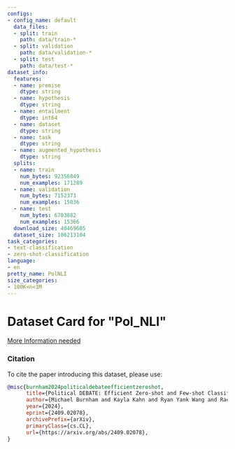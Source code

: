 ```yaml
---
configs:
- config_name: default
  data_files:
  - split: train
    path: data/train-*
  - split: validation
    path: data/validation-*
  - split: test
    path: data/test-*
dataset_info:
  features:
  - name: premise
    dtype: string
  - name: hypothesis
    dtype: string
  - name: entailment
    dtype: int64
  - name: dataset
    dtype: string
  - name: task
    dtype: string
  - name: augmented_hypothesis
    dtype: string
  splits:
  - name: train
    num_bytes: 92356849
    num_examples: 171289
  - name: validation
    num_bytes: 7152373
    num_examples: 15036
  - name: test
    num_bytes: 6703882
    num_examples: 15366
  download_size: 40469685
  dataset_size: 106213104
task_categories:
- text-classification
- zero-shot-classification
language:
- en
pretty_name: PolNLI
size_categories:
- 100K<n<1M
---
```

# Dataset Card for "Pol_NLI"

[More Information needed](https://github.com/huggingface/datasets/blob/main/CONTRIBUTING.md#how-to-contribute-to-the-dataset-cards)



### Citation

To cite the paper introducing this dataset, please use:

```bibtex
@misc{burnham2024politicaldebateefficientzeroshot,
      title={Political DEBATE: Efficient Zero-shot and Few-shot Classifiers for Political Text}, 
      author={Michael Burnham and Kayla Kahn and Ryan Yank Wang and Rachel X. Peng},
      year={2024},
      eprint={2409.02078},
      archivePrefix={arXiv},
      primaryClass={cs.CL},
      url={https://arxiv.org/abs/2409.02078}, 
}
```